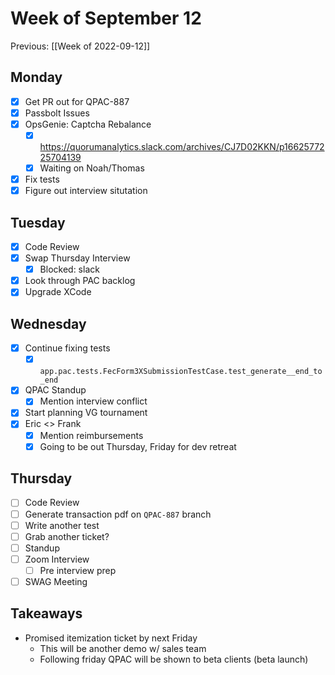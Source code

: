 # Week of September 12
Previous: [[Week of 2022-09-12]]

## Monday
- [x] Get PR out for QPAC-887
- [x] Passbolt Issues
- [x] OpsGenie: Captcha Rebalance
	- [x] https://quorumanalytics.slack.com/archives/CJ7D02KKN/p1662577225704139
	- [x] Waiting on Noah/Thomas
- [x] Fix tests
- [x] Figure out interview situtation

## Tuesday
- [x] Code Review
- [x] Swap Thursday Interview
	- [x] Blocked: slack
- [x] Look through PAC backlog
- [x] Upgrade XCode

## Wednesday
- [x] Continue fixing tests
	- [x] `app.pac.tests.FecForm3XSubmissionTestCase.test_generate__end_to_end`
- [x] QPAC Standup
	- [x] Mention interview conflict
- [x] Start planning VG tournament
- [x] Eric <> Frank
	- [x] Mention reimbursements
	- [x] Going to be out Thursday, Friday for dev retreat

## Thursday
- [ ] Code Review
- [ ] Generate transaction pdf on `QPAC-887` branch
- [ ] Write another test
- [ ] Grab another ticket?
- [ ] Standup
- [ ] Zoom Interview
	- [ ] Pre interview prep
- [ ] SWAG Meeting

## Takeaways
- Promised itemization ticket by next Friday
	- This will be another demo w/ sales team
	- Following friday QPAC will be shown to beta clients (beta launch)